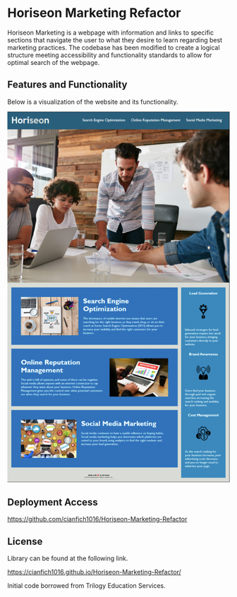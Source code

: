 # Horiseon Marketing Refactor

Horiseon Marketing is a webpage with information and links to specific sections that navigate the user to what they desire to learn regarding best marketing practices. The codebase has been modified to create a logical structure meeting accessibility and functionality standards to allow for optimal search of the webpage.

## Features and Functionality

Below is a visualization of the website and its functionality.

![The webpage displays a navigation bar at the top, and directly below is a header image. Various blocks of images and text below as well as an aside with icons and text.](./Assets/images/Horiseon-Marketing.png)

## Deployment Access

https://github.com/cianfich1016/Horiseon-Marketing-Refactor

## License

Library can be found at the following link.

https://cianfich1016.github.io/Horiseon-Marketing-Refactor/

Initial code borrowed from Trilogy Education Services.






